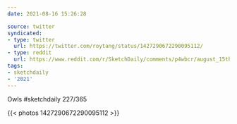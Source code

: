 ```yaml
---
date: 2021-08-16 15:26:28

source: twitter
syndicated:
- type: twitter
  url: https://twitter.com/roytang/status/1427290672290095112/
- type: reddit
  url: https://www.reddit.com/r/SketchDaily/comments/p4wbcr/august_15th_parliament/h962a2z/
tags:
- sketchdaily
- '2021'
---
```


Owls #sketchdaily 227/365 

{{< photos 1427290672290095112 >}}